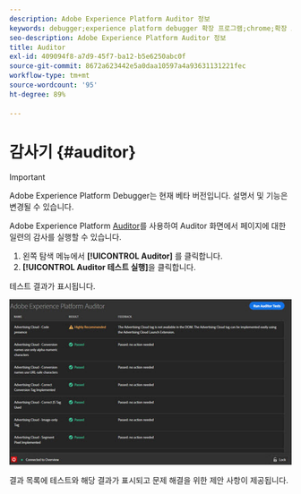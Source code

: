 ```yaml
---
description: Adobe Experience Platform Auditor 정보
keywords: debugger;experience platform debugger 확장 프로그램;chrome;확장 프로그램;auditor;dtm;target
seo-description: Adobe Experience Platform Auditor 정보
title: Auditor
exl-id: 409094f8-a7d9-45f7-ba12-b5e6250abc0f
source-git-commit: 8672a623442e5a0daa10597a4a93631131221fec
workflow-type: tm+mt
source-wordcount: '95'
ht-degree: 89%

---
```


# 감사기 {#auditor}

>[!IMPORTANT]
>
>Adobe Experience Platform Debugger는 현재 베타 버전입니다. 설명서 및 기능은 변경될 수 있습니다.

Adobe Experience Platform [Auditor](https://docs.adobe.com/content/help/ko/auditor/using/overview.html)를 사용하여 Auditor 화면에서 페이지에 대한 일련의 감사를 실행할 수 있습니다.

1. 왼쪽 탐색 메뉴에서 **[!UICONTROL Auditor]** 를 클릭합니다.
1. **[!UICONTROL Auditor 테스트 실행]**&#x200B;을 클릭합니다.

테스트 결과가 표시됩니다.

![](assets/auditor-results.jpg)

결과 목록에 테스트와 해당 결과가 표시되고 문제 해결을 위한 제안 사항이 제공됩니다.
